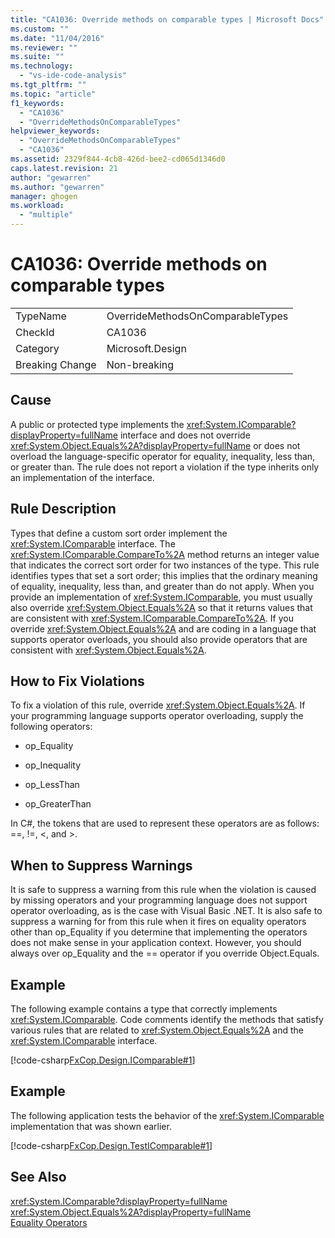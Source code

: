 ```yaml
---
title: "CA1036: Override methods on comparable types | Microsoft Docs"
ms.custom: ""
ms.date: "11/04/2016"
ms.reviewer: ""
ms.suite: ""
ms.technology: 
  - "vs-ide-code-analysis"
ms.tgt_pltfrm: ""
ms.topic: "article"
f1_keywords: 
  - "CA1036"
  - "OverrideMethodsOnComparableTypes"
helpviewer_keywords: 
  - "OverrideMethodsOnComparableTypes"
  - "CA1036"
ms.assetid: 2329f844-4cb8-426d-bee2-cd065d1346d0
caps.latest.revision: 21
author: "gewarren"
ms.author: "gewarren"
manager: ghogen
ms.workload: 
  - "multiple"
---
```

# CA1036: Override methods on comparable types
|||  
|-|-|  
|TypeName|OverrideMethodsOnComparableTypes|  
|CheckId|CA1036|  
|Category|Microsoft.Design|  
|Breaking Change|Non-breaking|  
  
## Cause  
 A public or protected type implements the <xref:System.IComparable?displayProperty=fullName> interface and does not override <xref:System.Object.Equals%2A?displayProperty=fullName> or does not overload the language-specific operator for equality, inequality, less than, or greater than. The rule does not report a violation if the type inherits only an implementation of the interface.  
  
## Rule Description  
 Types that define a custom sort order implement the <xref:System.IComparable> interface. The <xref:System.IComparable.CompareTo%2A> method returns an integer value that indicates the correct sort order for two instances of the type. This rule identifies types that set a sort order; this implies that the ordinary meaning of equality, inequality, less than, and greater than do not apply. When you provide an implementation of <xref:System.IComparable>, you must usually also override <xref:System.Object.Equals%2A> so that it returns values that are consistent with <xref:System.IComparable.CompareTo%2A>. If you override <xref:System.Object.Equals%2A> and are coding in a language that supports operator overloads, you should also provide operators that are consistent with <xref:System.Object.Equals%2A>.  
  
## How to Fix Violations  
 To fix a violation of this rule, override <xref:System.Object.Equals%2A>. If your programming language supports operator overloading, supply the following operators:  
  
-   op_Equality  
  
-   op_Inequality  
  
-   op_LessThan  
  
-   op_GreaterThan  
  
 In C#, the tokens that are used to represent these operators are as follows: ==, !=, \<, and >.  
  
## When to Suppress Warnings  
 It is safe to suppress a warning from this rule when the violation is caused by missing operators and your programming language does not support operator overloading, as is the case with Visual Basic .NET. It is also safe to suppress a warning for from this rule when it fires on equality operators other than op_Equality if you determine that implementing the operators does not make sense in your application context. However, you should always over op_Equality and the == operator if you override Object.Equals.  
  
## Example  
 The following example contains a type that correctly implements <xref:System.IComparable>. Code comments identify the methods that satisfy various rules that are related to <xref:System.Object.Equals%2A> and the <xref:System.IComparable> interface.  
  
 [!code-csharp[FxCop.Design.IComparable#1](../code-quality/codesnippet/CSharp/ca1036-override-methods-on-comparable-types_1.cs)]  
  
## Example  
 The following application tests the behavior of the <xref:System.IComparable> implementation that was shown earlier.  
  
 [!code-csharp[FxCop.Design.TestIComparable#1](../code-quality/codesnippet/CSharp/ca1036-override-methods-on-comparable-types_2.cs)]  
  
## See Also  
 <xref:System.IComparable?displayProperty=fullName>   
 <xref:System.Object.Equals%2A?displayProperty=fullName>   
 [Equality Operators](/dotnet/standard/design-guidelines/equality-operators)